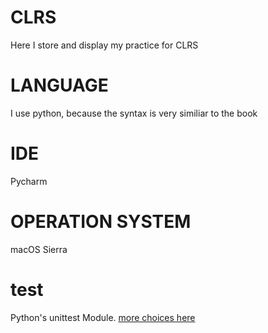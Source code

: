 # CLRS  
Here I store and display my practice for CLRS  
# LANGUAGE  
I use python, because the syntax is very similiar to the book  
# IDE  
Pycharm  
# OPERATION SYSTEM  
macOS Sierra  
# test  
Python's unittest Module. [more choices here](http://docs.python-guide.org/en/latest/writing/tests/)
